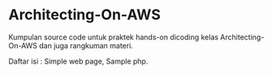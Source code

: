 # Architecting-On-AWS

Kumpulan source code untuk praktek hands-on dicoding kelas Architecting-On-AWS dan juga rangkuman materi.

Daftar isi :
Simple web page, Sample php.
